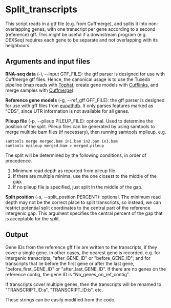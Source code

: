 Split_transcripts
=================
This script reads in a gtf file (e.g. from Cuffmerge), and splits it into
non-overlapping genes, with one transcript per gene according to a second
(reference) gff. This might be useful if a downstream program (e.g. DEXSeq)
requires each gene to be separate and not overlapping with its neighbours.

Arguments and input files
-------------------------
**RNA-seq data** (-i, --input GTF_FILE): the gtf parser is designed for use with
Cuffmerge gtf files. Hence, the canonical usage is to use the Tuxedo pipeline
(map reads with [Tophat](http://tophat.cbcb.umd.edu/), create gene models with
[Cufflinks](http://cufflinks.cbcb.umd.edu/), and merge samples with
[Cuffmerge](http://cufflinks.cbcb.umd.edu/)).

**Reference gene models** (-g, --ref_gff GFF_FILE): the gff parser is designed
for use with gff files from [eupathdb](http://eupathdb.org). It only parses
features marked as "CDS", since UTR information is not available for all genes.

**Pileup file** (-p, --pileup PILEUP_FILE): optional. Used to determine the
position of the split. Pileup files can be generated by using samtools to merge
multiple bam files (if necessary), then running samtools mpileup.
e.g.

    samtools merge merged.bam in1.bam in2.bam in3.bam
    samtools mpileup merged.bam > merged.pileup
The split will be determined by the following conditions, in order
of precedence.
1. Minimum read depth as reported from pileup file.
2. If there are multiple minima, use the one closest to the middle of the gap.
3. If no pileup file is specified, just split in the middle of the gap.

**Split position** (-s, --split_position PERCENT): optional. The minimum read
depth may not be the correct place to split transcripts, so instead, we can
restrict potential split coordinates to the central part of the reference
intergenic gap. This argument specifies the central percent of the gap that is
acceptable for the split.

Output
------
Gene IDs from the reference gff file are written to the transcripts, if they
cover a single gene. In other cases, the nearest gene is recorded. e.g. for
intergenic transcripts, "after_GENE_ID" or "before_GENE_ID"; and for transcripts
that lie before the first gene or after the last gene, "before_first_GENE_ID" or
"after_last_GENE_ID". If there are no genes on the reference contig, the gene ID
is "No_genes_on_ref_contig".

If transcripts cover multiple genes, then the transcripts will be renamed to
"TRANSCRIPT_ID:a", "TRANSCRIPT_ID:b", etc.

These strings can be easily modified from the code.
